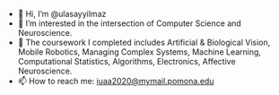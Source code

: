 - 👋 Hi, I’m @ulasayyilmaz
- 👀 I’m interested in the intersection of Computer Science and Neuroscience. 
- 🌱 The coursework I completed includes Artificial & Biological Vision, Mobile Robotics, Managing Complex Systems, Machine Learning, Computational Statistics, Algorithms, Electronics, Affective Neuroscience.
- 📫 How to reach me: iuaa2020@mymail.pomona.edu

<!---
ulasayyilmaz/ulasayyilmaz is a ✨ special ✨ repository because its `README.md` (this file) appears on your GitHub profile.
You can click the Preview link to take a look at your changes.
--->
